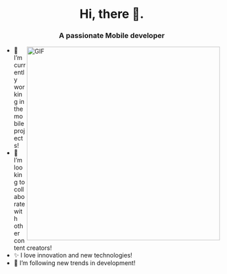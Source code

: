 
<h1 align="center">Hi, there 👋.</h1>
<h3 align="center">A passionate Mobile developer</h3>
<img align='right' alt ='GIF' width = '450px' src="https://user-images.githubusercontent.com/78612977/182815848-8c11d53e-2a1a-49ed-9003-2bb12bb9e5b4.gif">


- 🎨 I’m currently working in the mobile projects!
- 🤝 I’m looking to collaborate with other content creators!
- ✨ I love innovation and new technologies!
- 🌱 I’m following new trends in development!


